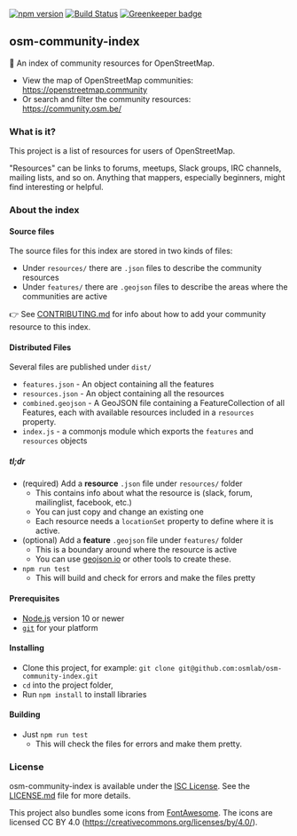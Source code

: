 [![npm version](https://badge.fury.io/js/osm-community-index.svg)](https://badge.fury.io/js/osm-community-index)
[![Build Status](https://travis-ci.org/osmlab/osm-community-index.svg?branch=master)](https://travis-ci.org/osmlab/osm-community-index)
[![Greenkeeper badge](https://badges.greenkeeper.io/osmlab/osm-community-index.svg)](https://greenkeeper.io/)

## osm-community-index

:speech_balloon: An index of community resources for OpenStreetMap.

* View the map of OpenStreetMap communities: https://openstreetmap.community
* Or search and filter the community resources: https://community.osm.be/


### What is it?

This project is a list of resources for users of OpenStreetMap.

"Resources" can be links to forums, meetups, Slack groups, IRC channels,
mailing lists, and so on.  Anything that mappers, especially beginners,
might find interesting or helpful.


### About the index

#### Source files
The source files for this index are stored in two kinds of files:

* Under `resources/` there are `.json` files to describe the community resources
* Under `features/` there are `.geojson` files to describe the areas where the communities are active

:point_right: See [CONTRIBUTING.md](CONTRIBUTING.md) for info about how to add your
community resource to this index.


#### Distributed Files

Several files are published under `dist/`

* `features.json` - An object containing all the features
* `resources.json` - An object containing all the resources
* `combined.geojson` - A GeoJSON file containing a FeatureCollection of all Features, each with available resources included in a `resources` property.
* `index.js` - a commonjs module which exports the `features` and `resources` objects


##### tl;dr

* (required) Add a **resource** `.json` file under `resources/` folder
  * This contains info about what the resource is (slack, forum, mailinglist, facebook, etc.)
  * You can just copy and change an existing one
  * Each resource needs a `locationSet` property to define where it is active.
* (optional) Add a **feature** `.geojson` file under `features/` folder
  * This is a boundary around where the resource is active
  * You can use [geojson.io](http://geojson.io) or other tools to create these.
* `npm run test`
  * This will build and check for errors and make the files pretty


#### Prerequisites

* [Node.js](https://nodejs.org/) version 10 or newer
* [`git`](https://www.atlassian.com/git/tutorials/install-git/) for your platform


#### Installing

* Clone this project, for example:
  `git clone git@github.com:osmlab/osm-community-index.git`
* `cd` into the project folder,
* Run `npm install` to install libraries


#### Building

* Just `npm run test`
  * This will check the files for errors and make them pretty.


### License

osm-community-index is available under the [ISC License](https://opensource.org/licenses/ISC).
See the [LICENSE.md](LICENSE.md) file for more details.

This project also bundles some icons from [FontAwesome](https://fontawesome.com/).
The icons are licensed CC BY 4.0 (https://creativecommons.org/licenses/by/4.0/).
